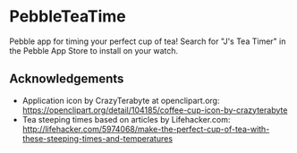 PebbleTeaTime
=============

Pebble app for timing your perfect cup of tea! Search for "J's Tea Timer" in the Pebble App Store to install on your watch.


Acknowledgements
----------------

* Application icon by CrazyTerabyte at openclipart.org: https://openclipart.org/detail/104185/coffee-cup-icon-by-crazyterabyte
* Tea steeping times based on articles by Lifehacker.com: http://lifehacker.com/5974068/make-the-perfect-cup-of-tea-with-these-steeping-times-and-temperatures
